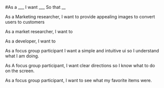 #As a ___ I want ___ So that __

As a Marketing researcher, I want to provide appealing images to convert users to customers

As a market researcher, I want to

As a developer, I want to

As a focus group participant I want a simple and intuitive ui so I understand what I am doing.

As A focus group participant, I want clear directions so I know what to do on the screen.

As a focus group participant, I want to see what my favorite items were.
